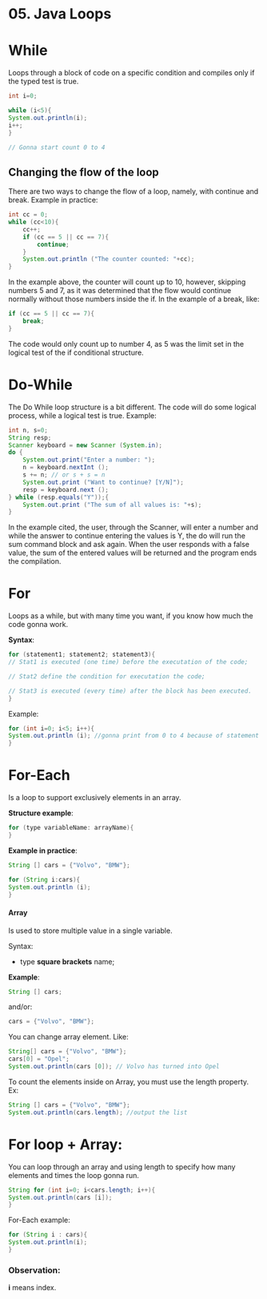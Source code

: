 # 05. Java Loops
# While

Loops through a block of code on a specific condition and compiles only if the typed test is true.

```java
int i=0;

while (i<5){
System.out.println(i);
i++;
}

// Gonna start count 0 to 4
```

## Changing the flow of the loop

There are two ways to change the flow of a loop, namely, with continue and break. Example in practice:

```java
int cc = 0;
while (cc<10){
    cc++;
    if (cc == 5 || cc == 7){
        continue;
    }
    System.out.println ("The counter counted: "+cc);
}
```

In the example above, the counter will count up to 10, however, skipping numbers 5 and 7, as it was determined that the flow would continue normally without those numbers inside the if. In the example of a break, like:

```java
if (cc == 5 || cc == 7){
    break;
}
```

The code would only count up to number 4, as 5 was the limit set in the logical test of the if conditional structure.

# Do-While

The Do While loop structure is a bit different. The code will do some logical process, while a logical test is true. Example:

```java
int n, s=0;
String resp;
Scanner keyboard = new Scanner (System.in);
do {
    System.out.print("Enter a number: ");
    n = keyboard.nextInt ();
    s += n; // or s + s = n
    System.out.print ("Want to continue? [Y/N]");
    resp = keyboard.next ();
} while (resp.equals("Y"));{
    System.out.print ("The sum of all values is: "+s);
}
```

In the example cited, the user, through the Scanner, will enter a number and while the answer to continue entering the values is Y, the do will run the sum command block and ask again. When the user responds with a false value, the sum of the entered values will be returned and the program ends the compilation.
# For 

Loops as a while, but with many time you want, if you know how much the code gonna work.

**Syntax**:

```java
for (statement1; statement2; statement3){
// Stat1 is executed (one time) before the executation of the code;

// Stat2 define the condition for executation the code;

// Stat3 is executed (every time) after the block has been executed.
}
```

Example:

```java
for (int i=0; i<5; i++){
System.out.println (i); //gonna print from 0 to 4 because of statement 2
}
```

# For-Each

Is a loop to support exclusively elements in an array.

**Structure example**:

```java
for (type variableName: arrayName){
}
```

**Example in practice**:

```java
String [] cars = {"Volvo", "BMW"}; 

for (String i:cars){
System.out.println (i);
}
```

#### Array
Is used to store multiple value in a single variable.

Syntax: 
- type **square brackets** name;

**Example**:

```java
String [] cars;
```

and/or:

```java
cars = {"Volvo", "BMW"};
```
 
You can change array element. Like:

```java
String[] cars = {"Volvo", "BMW"};
cars[0] = "Opel";
System.out.println(cars [0]); // Volvo has turned into Opel
```

To count the elements inside on Array, you must use the length property. Ex:

```java
String [] cars = {"Volvo", "BMW"}; 
System.out.println(cars.length); //output the list
```

# For loop + Array:

You can loop through an array and using length to specify how many elements and times the loop gonna run.

```java
String for (int i=0; i<cars.length; i++){
System.out.println(cars [i]);
}
```

For-Each example:

```java
for (String i : cars){
System.out.println(i);
}
```

### Observation:
**i** means index.